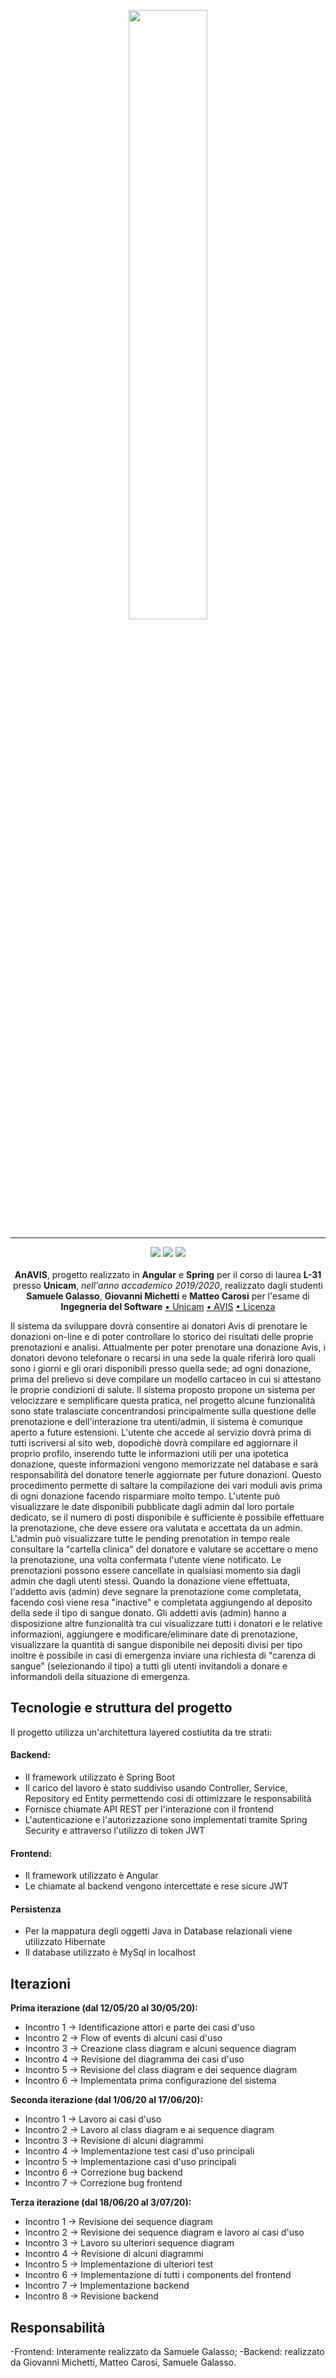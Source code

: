 <p align="center">
  <img src="https://www.avis.it/wp-content/uploads/2018/08/avis-sos-magazine.jpg" width="50%">
</p>

---

<p align="center">
<img src="https://forthebadge.com/images/badges/made-with-java.svg"/>
  <img src="https://forthebadge.com/images/badges/60-percent-of-the-time-works-every-time.svg"/>
  <img src="https://forthebadge.com/images/badges/built-with-love.svg"/><br></br>
    <b>AnAVIS</b>, progetto realizzato in <b>Angular</b> e <b>Spring</b> per il corso di laurea <b>L-31</b> presso <b>Unicam</b>, <i>nell'anno accademico 2019/2020</i>, realizzato dagli studenti <b>Samuele Galasso</b>, <b>Giovanni Michetti</b> e <b>Matteo Carosi</b> per l'esame di <b>Ingegneria del Software</b>
<a href="https://www.unicam.it/">• Unicam</a>
<a href="https://avis.it">• AVIS</a>
<a href="https://it.wikipedia.org/wiki/Licenza_MIT">• Licenza</a>
</b></p>


Il sistema da sviluppare dovrà consentire ai donatori Avis di prenotare le donazioni on-line e di poter controllare lo storico dei risultati delle proprie prenotazioni e analisi.
Attualmente per poter prenotare una donazione Avis, i donatori devono telefonare o recarsi in una sede la quale riferirà loro quali sono i giorni e gli orari disponibili presso quella sede; ad ogni donazione, prima del prelievo si deve compilare un modello cartaceo in cui si attestano le proprie condizioni di salute.
Il sistema proposto propone un sistema per velocizzare e semplificare questa pratica, nel progetto alcune funzionalità sono state tralasciate concentrandosi principalmente sulla questione delle prenotazione e dell'interazione tra utenti/admin, il sistema è comunque aperto a future estensioni.
L'utente che accede al servizio dovrà prima di tutti iscriversi al sito web, dopodichè dovrà compilare ed aggiornare il proprio profilo, inserendo tutte le informazioni utili per una ipotetica donazione, queste informazioni vengono memorizzate nel database e sarà responsabilità del donatore tenerle aggiornate per future donazioni. Questo procedimento permette di saltare la compilazione dei vari moduli avis prima di ogni donazione facendo risparmiare molto tempo. L'utente può visualizzare le date disponibili pubblicate dagli admin dal loro portale dedicato, se il numero di posti disponibile è sufficiente è possibile effettuare la prenotazione, che deve essere ora valutata e accettata da un admin. L'admin può visualizzare tutte le pending prenotation in tempo reale consultare la "cartella clinica" del donatore e valutare se accettare o meno la prenotazione, una volta confermata l'utente viene notificato. Le prenotazioni possono essere cancellate in qualsiasi momento sia dagli admin che dagli utenti stessi. Quando la donazione viene effettuata, l'addetto avis (admin) deve segnare la prenotazione come completata, facendo così viene resa "inactive" e completata aggiungendo al deposito della sede il tipo di sangue donato. Gli addetti avis (admin) hanno a disposizione altre funzionalità tra cui visualizzare tutti i donatori e le relative informazioni, aggiungere e modificare/eliminare date di prenotazione, visualizzare la quantità di sangue disponibile nei depositi divisi per tipo inoltre è possibile in casi di emergenza inviare una richiesta di "carenza di sangue" (selezionando il tipo) a tutti gli utenti invitandoli a donare e informandoli della situazione di emergenza.

## Tecnologie e struttura del progetto

Il progetto utilizza un'architettura layered costiutita da tre strati:

#### Backend:

- Il framework utilizzato è Spring Boot
- Il carico del lavoro è stato suddiviso usando Controller, Service, Repository ed Entity permettendo cosi di ottimizzare le responsabilità
- Fornisce chiamate API REST per l'interazione con il frontend
- L'autenticazione e l'autorizzazione sono implementati tramite Spring Security e attraverso l'utilizzo di token JWT

#### Frontend:

- Il framework utilizzato è Angular
- Le chiamate al backend vengono intercettate e rese sicure JWT

#### Persistenza

- Per la mappatura degli oggetti Java in Database relazionali viene utilizzato Hibernate
- Il database utilizzato è MySql in localhost

## Iterazioni


**Prima iterazione (dal 12/05/20 al 30/05/20):**
- Incontro 1 -> Identificazione attori e parte dei casi d'uso
- Incontro 2 -> Flow of events di alcuni casi d'uso
- Incontro 3 -> Creazione class diagram e alcuni sequence diagram
- Incontro 4 -> Revisione del diagramma dei casi d'uso
- Incontro 5 -> Revisione del class diagram e dei sequence diagram
- Incontro 6 -> Implementata prima configurazione del sistema

**Seconda iterazione (dal 1/06/20 al 17/06/20):**
- Incontro 1 -> Lavoro ai casi d'uso
- Incontro 2 -> Lavoro al class diagram e ai sequence diagram
- Incontro 3 -> Revisione di alcuni diagrammi
- Incontro 4 -> Implementazione test casi d'uso principali
- Incontro 5 -> Implementazione casi d'uso principali
- Incontro 6 -> Correzione bug backend
- Incontro 7 -> Correzione bug frontend

**Terza iterazione (dal 18/06/20 al 3/07/20):**
- Incontro 1 -> Revisione dei sequence diagram
- Incontro 2 -> Revisione dei sequence diagram e lavoro ai casi d'uso
- Incontro 3 -> Lavoro su ulteriori sequence diagram
- Incontro 4 -> Revisione di alcuni diagrammi
- Incontro 5 -> Implementazione di ulteriori test
- Incontro 6 -> Implementazione di tutti i components del frontend
- Incontro 7 -> Implementazione backend
- Incontro 8 -> Revisione backend

## Responsabilità
-Frontend: Interamente realizzato da Samuele Galasso;
-Backend: realizzato da Giovanni Michetti, Matteo Carosi, Samuele Galasso.

